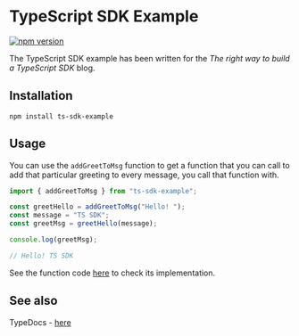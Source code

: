 # TypeScript SDK Example

[![npm version](https://img.shields.io/npm/v/ts-sdk-example.svg)](https://www.npmjs.com/package/ts-sdk-example)

The TypeScript SDK example has been written for the _The right way to build a TypeScript SDK_ blog.

## Installation

```shell
npm install ts-sdk-example
```

## Usage

You can use the `addGreetToMsg` function to get a function that you can call to add that particular greeting to every message, you call that function with.

```ts
import { addGreetToMsg } from "ts-sdk-example";

const greetHello = addGreetToMsg("Hello! ");
const message = "TS SDK";
const greetMsg = greetHello(message);

console.log(greetMsg);

// Hello! TS SDK
```

See the function code [here](./src/utils/greet.ts) to check its implementation.

## See also

TypeDocs - [here](https://hsnice16.github.io/ts-sdk-example/)
